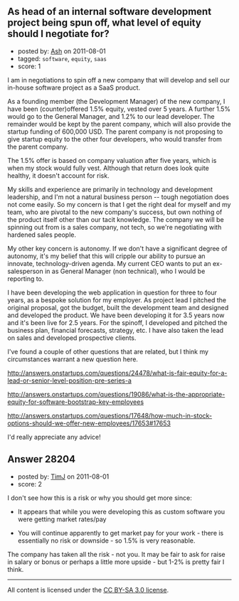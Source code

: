 ## As head of an internal software development project being spun off, what level of equity should I negotiate for?

- posted by: [Ash](https://stackexchange.com/users/-1/12368-ash) on 2011-08-01
- tagged: `software`, `equity`, `saas`
- score: 1

I am in negotiations to spin off a new company that will develop and sell our in-house software project as a SaaS product.

As a founding member (the Development Manager) of the new company, I have been (counter)offered 1.5% equity, vested over 5 years. A further 1.5% would go to the General Manager, and 1.2% to our lead developer. The remainder would be kept by the parent company, which will also provide the startup funding of 600,000 USD. The parent company is not proposing to give startup equity to the other four developers, who would transfer from the parent company.

The 1.5% offer is based on company valuation after five years, which is when my stock would fully vest. Although that return does look quite healthy, it doesn't account for risk.

My skills and experience are primarily in technology and development leadership, and I'm not a natural business person -- tough negotiation does not come easily. So my concern is that I get the right deal for myself and my team, who are pivotal to the new company's success, but own nothing of the product itself other than our tacit knowledge. The company we will be spinning out from is a sales company, not tech, so we're negotiating with hardened sales people.

My other key concern is autonomy. If we don't have a significant degree of autonomy, it's my belief that this will cripple our ability to pursue an innovate, technology-driven agenda. My current CEO wants to put an ex-salesperson in as General Manager (non technical), who I would be reporting to.

I have been developing the web application in question for three to four years, as a bespoke solution for my employer. As project lead I pitched the original proposal, got the budget, built the development team and designed and developed the product. We have been developing it for 3.5 years now and it's been live for 2.5 years. For the spinoff, I developed and pitched the business plan, financial forecasts, strategy, etc. I have also taken the lead on sales and developed prospective clients.

I've found a couple of other questions that are related, but I think my circumstances warrant a new question here.

http://answers.onstartups.com/questions/24478/what-is-fair-equity-for-a-lead-or-senior-level-position-pre-series-a

http://answers.onstartups.com/questions/19086/what-is-the-appropriate-equity-for-software-bootstrap-key-employees

http://answers.onstartups.com/questions/17648/how-much-in-stock-options-should-we-offer-new-employees/17653#17653

I'd really appreciate any advice!


## Answer 28204

- posted by: [TimJ](https://stackexchange.com/users/-1/1172-timj) on 2011-08-01
- score: 2

I don't see how this is a risk or why you should get more since:

- It appears that while you were developing this as custom software you were getting market rates/pay

- You will continue apparently to get market pay for your work - there is essentially no risk or downside - so 1.5% is very reasonable.

The company has taken all the risk - not you.  It may be fair to ask for raise in salary or bonus or perhaps a little more upside - but 1-2% is pretty fair I think.



---

All content is licensed under the [CC BY-SA 3.0 license](https://creativecommons.org/licenses/by-sa/3.0/).
